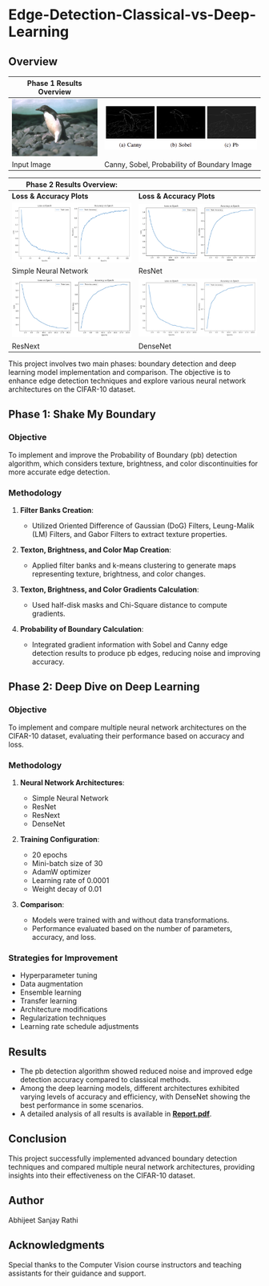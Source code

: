 # Edge-Detection-Classical-vs-Deep-Learning

## Overview

| **Phase 1 Results Overview** |  |
|----------|----------|
| ![Alt1](7.jpg) | ![Alt2](Pb_7.png) |
| Input Image  | Canny, Sobel, Probability of Boundary Image  |


| **Phase 2 Results Overview:** |  |
|----------|----------|
| **Loss & Accuracy Plots**| **Loss & Accuracy Plots** |
| ![Alt1](SNN.png) | ![Alt2](ResNet.png) |
| Simple Neural Network | ResNet  |
| ![Alt3](ResNext.png) | ![Alt4](DenseNet.png) |
| ResNext | DenseNet  |

This project involves two main phases: boundary detection and deep learning model implementation and comparison. The objective is to enhance edge detection techniques and explore various neural network architectures on the CIFAR-10 dataset.

## Phase 1: Shake My Boundary
### Objective
To implement and improve the Probability of Boundary (pb) detection algorithm, which considers texture, brightness, and color discontinuities for more accurate edge detection.

### Methodology
1. **Filter Banks Creation**:
   - Utilized Oriented Difference of Gaussian (DoG) Filters, Leung-Malik (LM) Filters, and Gabor Filters to extract texture properties.

2. **Texton, Brightness, and Color Map Creation**:
   - Applied filter banks and k-means clustering to generate maps representing texture, brightness, and color changes.

3. **Texton, Brightness, and Color Gradients Calculation**:
   - Used half-disk masks and Chi-Square distance to compute gradients.

4. **Probability of Boundary Calculation**:
   - Integrated gradient information with Sobel and Canny edge detection results to produce pb edges, reducing noise and improving accuracy.

## Phase 2: Deep Dive on Deep Learning
### Objective
To implement and compare multiple neural network architectures on the CIFAR-10 dataset, evaluating their performance based on accuracy and loss.

### Methodology
1. **Neural Network Architectures**:
   - Simple Neural Network
   - ResNet
   - ResNext
   - DenseNet

2. **Training Configuration**:
   - 20 epochs
   - Mini-batch size of 30
   - AdamW optimizer
   - Learning rate of 0.0001
   - Weight decay of 0.01

3. **Comparison**:
   - Models were trained with and without data transformations.
   - Performance evaluated based on the number of parameters, accuracy, and loss.

### Strategies for Improvement
- Hyperparameter tuning
- Data augmentation
- Ensemble learning
- Transfer learning
- Architecture modifications
- Regularization techniques
- Learning rate schedule adjustments

## Results
- The pb detection algorithm showed reduced noise and improved edge detection accuracy compared to classical methods.
- Among the deep learning models, different architectures exhibited varying levels of accuracy and efficiency, with DenseNet showing the best performance in some scenarios.
- A detailed analysis of all results is available in **[Report.pdf](./Report.pdf)**.

## Conclusion
This project successfully implemented advanced boundary detection techniques and compared multiple neural network architectures, providing insights into their effectiveness on the CIFAR-10 dataset.

## Author
Abhijeet Sanjay Rathi

## Acknowledgments
Special thanks to the Computer Vision course instructors and teaching assistants for their guidance and support.
